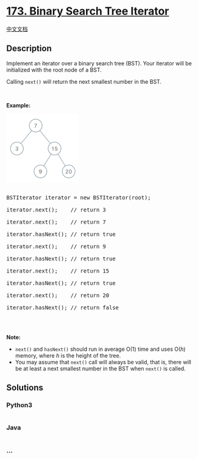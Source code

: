 # [173. Binary Search Tree Iterator](https://leetcode.com/problems/binary-search-tree-iterator)

[中文文档](/solution/0100-0199/0173.Binary%20Search%20Tree%20Iterator/README.md)

## Description
<p>Implement an iterator over a binary search tree (BST). Your iterator will be initialized with the root node of a BST.</p>



<p>Calling <code>next()</code> will return the next smallest number in the BST.</p>



<p>&nbsp;</p>



<ul>

</ul>



<p><strong>Example:</strong></p>



![](./images/bst-tree.png)



<pre>

BSTIterator iterator = new BSTIterator(root);

iterator.next();    // return 3

iterator.next();    // return 7

iterator.hasNext(); // return true

iterator.next();    // return 9

iterator.hasNext(); // return true

iterator.next();    // return 15

iterator.hasNext(); // return true

iterator.next();    // return 20

iterator.hasNext(); // return false

</pre>



<p>&nbsp;</p>



<p><b>Note:</b></p>



<ul>
	<li><code>next()</code> and <code>hasNext()</code> should run in average O(1) time and uses O(<i>h</i>) memory, where <i>h</i> is the height of the tree.</li>
	<li>You may assume that&nbsp;<code>next()</code>&nbsp;call&nbsp;will always be valid, that is, there will be at least a next smallest number in the BST when <code>next()</code> is called.</li>
</ul>




## Solutions


<!-- tabs:start -->

### **Python3**

```python

```

### **Java**

```java

```

### **...**
```

```

<!-- tabs:end -->